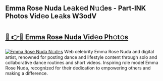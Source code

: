 ## Emma Rose Nuda Le𝚊k𝚎d N𝚞𝚍es - Part-lNK Photos Vid𝚎o Le𝚊ks W3odV

# <h2><a href="http://fbeakv.evod.top/?m=Emma+Rose+Nuda">🔗 👉🔴 Emma Rose Nuda Vid𝚎o Ph𝚘t𝚘s</a></h2>

[![Emma Rose Nuda N𝚞d𝚎s](https://i.imgur.com/8V9OHl7.gif)](http://fbeakv.evod.top/?m=Emma+Rose+Nuda)
Web celebrity Emma Rose Nuda and digital artist, renowned for posting dance and lifestyle content through solo and collaborative dance routines and short videos. Inspiring role model Emma Rose Nuda, recognized for their dedication to empowering others and making a difference. 
